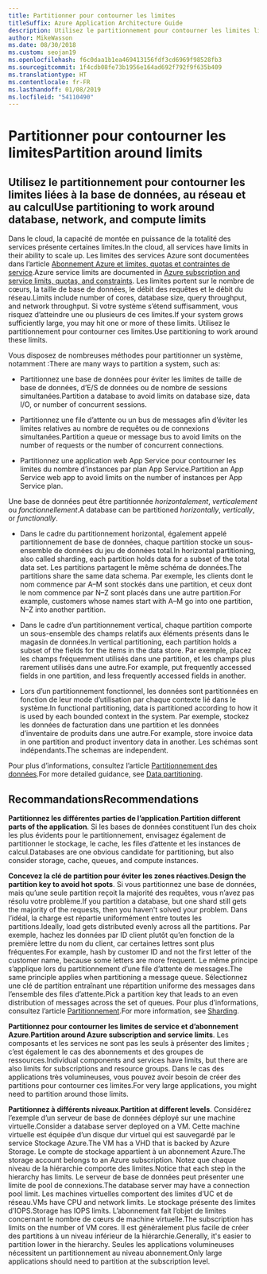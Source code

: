 ```yaml
---
title: Partitionner pour contourner les limites
titleSuffix: Azure Application Architecture Guide
description: Utilisez le partitionnement pour contourner les limites liées à la base de données, au réseau et au calcul.
author: MikeWasson
ms.date: 08/30/2018
ms.custom: seojan19
ms.openlocfilehash: f6c0daa1b1ea469413156fdf3cd6969f98528fb3
ms.sourcegitcommit: 1f4cdb08fe73b1956e164ad692f792f9f635b409
ms.translationtype: HT
ms.contentlocale: fr-FR
ms.lasthandoff: 01/08/2019
ms.locfileid: "54110490"
---
```

# <a name="partition-around-limits"></a><span data-ttu-id="90756-103">Partitionner pour contourner les limites</span><span class="sxs-lookup"><span data-stu-id="90756-103">Partition around limits</span></span>

## <a name="use-partitioning-to-work-around-database-network-and-compute-limits"></a><span data-ttu-id="90756-104">Utilisez le partitionnement pour contourner les limites liées à la base de données, au réseau et au calcul</span><span class="sxs-lookup"><span data-stu-id="90756-104">Use partitioning to work around database, network, and compute limits</span></span>

<span data-ttu-id="90756-105">Dans le cloud, la capacité de montée en puissance de la totalité des services présente certaines limites.</span><span class="sxs-lookup"><span data-stu-id="90756-105">In the cloud, all services have limits in their ability to scale up.</span></span> <span data-ttu-id="90756-106">Les limites des services Azure sont documentées dans l’article [Abonnement Azure et limites, quotas et contraintes de service][azure-limits].</span><span class="sxs-lookup"><span data-stu-id="90756-106">Azure service limits are documented in [Azure subscription and service limits, quotas, and constraints][azure-limits].</span></span> <span data-ttu-id="90756-107">Les limites portent sur le nombre de cœurs, la taille de base de données, le débit des requêtes et le débit du réseau.</span><span class="sxs-lookup"><span data-stu-id="90756-107">Limits include number of cores, database size, query throughput, and network throughput.</span></span> <span data-ttu-id="90756-108">Si votre système s’étend suffisamment, vous risquez d’atteindre une ou plusieurs de ces limites.</span><span class="sxs-lookup"><span data-stu-id="90756-108">If your system grows sufficiently large, you may hit one or more of these limits.</span></span> <span data-ttu-id="90756-109">Utilisez le partitionnement pour contourner ces limites.</span><span class="sxs-lookup"><span data-stu-id="90756-109">Use partitioning to work around these limits.</span></span>

<span data-ttu-id="90756-110">Vous disposez de nombreuses méthodes pour partitionner un système, notamment :</span><span class="sxs-lookup"><span data-stu-id="90756-110">There are many ways to partition a system, such as:</span></span>

- <span data-ttu-id="90756-111">Partitionnez une base de données pour éviter les limites de taille de base de données, d’E/S de données ou de nombre de sessions simultanées.</span><span class="sxs-lookup"><span data-stu-id="90756-111">Partition a database to avoid limits on database size, data I/O, or number of concurrent sessions.</span></span>

- <span data-ttu-id="90756-112">Partitionnez une file d’attente ou un bus de messages afin d’éviter les limites relatives au nombre de requêtes ou de connexions simultanées.</span><span class="sxs-lookup"><span data-stu-id="90756-112">Partition a queue or message bus to avoid limits on the number of requests or the number of concurrent connections.</span></span>

- <span data-ttu-id="90756-113">Partitionnez une application web App Service pour contourner les limites du nombre d’instances par plan App Service.</span><span class="sxs-lookup"><span data-stu-id="90756-113">Partition an App Service web app to avoid limits on the number of instances per App Service plan.</span></span>

<span data-ttu-id="90756-114">Une base de données peut être partitionnée *horizontalement*, *verticalement* ou *fonctionnellement*.</span><span class="sxs-lookup"><span data-stu-id="90756-114">A database can be partitioned *horizontally*, *vertically*, or *functionally*.</span></span>

- <span data-ttu-id="90756-115">Dans le cadre du partitionnement horizontal, également appelé partitionnement de base de données, chaque partition stocke un sous-ensemble de données du jeu de données total.</span><span class="sxs-lookup"><span data-stu-id="90756-115">In horizontal partitioning, also called sharding, each partition holds data for a subset of the total data set.</span></span> <span data-ttu-id="90756-116">Les partitions partagent le même schéma de données.</span><span class="sxs-lookup"><span data-stu-id="90756-116">The partitions share the same data schema.</span></span> <span data-ttu-id="90756-117">Par exemple, les clients dont le nom commence par A&ndash;M sont stockés dans une partition, et ceux dont le nom commence par N&ndash;Z sont placés dans une autre partition.</span><span class="sxs-lookup"><span data-stu-id="90756-117">For example, customers whose names start with A&ndash;M go into one partition, N&ndash;Z into another partition.</span></span>

- <span data-ttu-id="90756-118">Dans le cadre d’un partitionnement vertical, chaque partition comporte un sous-ensemble des champs relatifs aux éléments présents dans le magasin de données.</span><span class="sxs-lookup"><span data-stu-id="90756-118">In vertical partitioning, each partition holds a subset of the fields for the items in the data store.</span></span> <span data-ttu-id="90756-119">Par exemple, placez les champs fréquemment utilisés dans une partition, et les champs plus rarement utilisés dans une autre.</span><span class="sxs-lookup"><span data-stu-id="90756-119">For example, put frequently accessed fields in one partition, and less frequently accessed fields in another.</span></span>

- <span data-ttu-id="90756-120">Lors d’un partitionnement fonctionnel, les données sont partitionnées en fonction de leur mode d’utilisation par chaque contexte lié dans le système.</span><span class="sxs-lookup"><span data-stu-id="90756-120">In functional partitioning, data is partitioned according to how it is used by each bounded context in the system.</span></span> <span data-ttu-id="90756-121">Par exemple, stockez les données de facturation dans une partition et les données d’inventaire de produits dans une autre.</span><span class="sxs-lookup"><span data-stu-id="90756-121">For example, store invoice data in one partition and product inventory data in another.</span></span> <span data-ttu-id="90756-122">Les schémas sont indépendants.</span><span class="sxs-lookup"><span data-stu-id="90756-122">The schemas are independent.</span></span>

<span data-ttu-id="90756-123">Pour plus d’informations, consultez l’article [Partitionnement des données][data-partitioning-guidance].</span><span class="sxs-lookup"><span data-stu-id="90756-123">For more detailed guidance, see [Data partitioning][data-partitioning-guidance].</span></span>

## <a name="recommendations"></a><span data-ttu-id="90756-124">Recommandations</span><span class="sxs-lookup"><span data-stu-id="90756-124">Recommendations</span></span>

<span data-ttu-id="90756-125">**Partitionnez les différentes parties de l’application**.</span><span class="sxs-lookup"><span data-stu-id="90756-125">**Partition different parts of the application**.</span></span> <span data-ttu-id="90756-126">Si les bases de données constituent l’un des choix les plus évidents pour le partitionnement, envisagez également de partitionner le stockage, le cache, les files d’attente et les instances de calcul.</span><span class="sxs-lookup"><span data-stu-id="90756-126">Databases are one obvious candidate for partitioning, but also consider storage, cache, queues, and compute instances.</span></span>

<span data-ttu-id="90756-127">**Concevez la clé de partition pour éviter les zones réactives**.</span><span class="sxs-lookup"><span data-stu-id="90756-127">**Design the partition key to avoid hot spots**.</span></span> <span data-ttu-id="90756-128">Si vous partitionnez une base de données, mais qu’une seule partition reçoit la majorité des requêtes, vous n’avez pas résolu votre problème.</span><span class="sxs-lookup"><span data-stu-id="90756-128">If you partition a database, but one shard still gets the majority of the requests, then you haven't solved your problem.</span></span> <span data-ttu-id="90756-129">Dans l’idéal, la charge est répartie uniformément entre toutes les partitions.</span><span class="sxs-lookup"><span data-stu-id="90756-129">Ideally, load gets distributed evenly across all the partitions.</span></span> <span data-ttu-id="90756-130">Par exemple, hachez les données par ID client plutôt qu’en fonction de la première lettre du nom du client, car certaines lettres sont plus fréquentes.</span><span class="sxs-lookup"><span data-stu-id="90756-130">For example, hash by customer ID and not the first letter of the customer name, because some letters are more frequent.</span></span> <span data-ttu-id="90756-131">Le même principe s’applique lors du partitionnement d’une file d’attente de messages.</span><span class="sxs-lookup"><span data-stu-id="90756-131">The same principle applies when partitioning a message queue.</span></span> <span data-ttu-id="90756-132">Sélectionnez une clé de partition entraînant une répartition uniforme des messages dans l’ensemble des files d’attente.</span><span class="sxs-lookup"><span data-stu-id="90756-132">Pick a partition key that leads to an even distribution of messages across the set of queues.</span></span> <span data-ttu-id="90756-133">Pour plus d’informations, consultez l’article [Partitionnement][sharding].</span><span class="sxs-lookup"><span data-stu-id="90756-133">For more information, see [Sharding][sharding].</span></span>

<span data-ttu-id="90756-134">**Partitionnez pour contourner les limites de service et d’abonnement Azure**.</span><span class="sxs-lookup"><span data-stu-id="90756-134">**Partition around Azure subscription and service limits**.</span></span> <span data-ttu-id="90756-135">Les composants et les services ne sont pas les seuls à présenter des limites ; c’est également le cas des abonnements et des groupes de ressources.</span><span class="sxs-lookup"><span data-stu-id="90756-135">Individual components and services have limits, but there are also limits for subscriptions and resource groups.</span></span> <span data-ttu-id="90756-136">Dans le cas des applications très volumineuses, vous pouvez avoir besoin de créer des partitions pour contourner ces limites.</span><span class="sxs-lookup"><span data-stu-id="90756-136">For very large applications, you might need to partition around those limits.</span></span>

<span data-ttu-id="90756-137">**Partitionnez à différents niveaux**.</span><span class="sxs-lookup"><span data-stu-id="90756-137">**Partition at different levels**.</span></span> <span data-ttu-id="90756-138">Considérez l’exemple d’un serveur de base de données déployé sur une machine virtuelle.</span><span class="sxs-lookup"><span data-stu-id="90756-138">Consider a database server deployed on a VM.</span></span> <span data-ttu-id="90756-139">Cette machine virtuelle est équipée d’un disque dur virtuel qui est sauvegardé par le service Stockage Azure.</span><span class="sxs-lookup"><span data-stu-id="90756-139">The VM has a VHD that is backed by Azure Storage.</span></span> <span data-ttu-id="90756-140">Le compte de stockage appartient à un abonnement Azure.</span><span class="sxs-lookup"><span data-stu-id="90756-140">The storage account belongs to an Azure subscription.</span></span> <span data-ttu-id="90756-141">Notez que chaque niveau de la hiérarchie comporte des limites.</span><span class="sxs-lookup"><span data-stu-id="90756-141">Notice that each step in the hierarchy has limits.</span></span> <span data-ttu-id="90756-142">Le serveur de base de données peut présenter une limite de pool de connexions.</span><span class="sxs-lookup"><span data-stu-id="90756-142">The database server may have a connection pool limit.</span></span> <span data-ttu-id="90756-143">Les machines virtuelles comportent des limites d’UC et de réseau.</span><span class="sxs-lookup"><span data-stu-id="90756-143">VMs have CPU and network limits.</span></span> <span data-ttu-id="90756-144">Le stockage présente des limites d’IOPS.</span><span class="sxs-lookup"><span data-stu-id="90756-144">Storage has IOPS limits.</span></span> <span data-ttu-id="90756-145">L’abonnement fait l’objet de limites concernant le nombre de cœurs de machine virtuelle.</span><span class="sxs-lookup"><span data-stu-id="90756-145">The subscription has limits on the number of VM cores.</span></span> <span data-ttu-id="90756-146">Il est généralement plus facile de créer des partitions à un niveau inférieur de la hiérarchie.</span><span class="sxs-lookup"><span data-stu-id="90756-146">Generally, it's easier to partition lower in the hierarchy.</span></span> <span data-ttu-id="90756-147">Seules les applications volumineuses nécessitent un partitionnement au niveau abonnement.</span><span class="sxs-lookup"><span data-stu-id="90756-147">Only large applications should need to partition at the subscription level.</span></span>

<!-- links -->

[azure-limits]: /azure/azure-subscription-service-limits
[data-partitioning-guidance]: ../../best-practices/data-partitioning.md
[sharding]: ../../patterns/sharding.md
